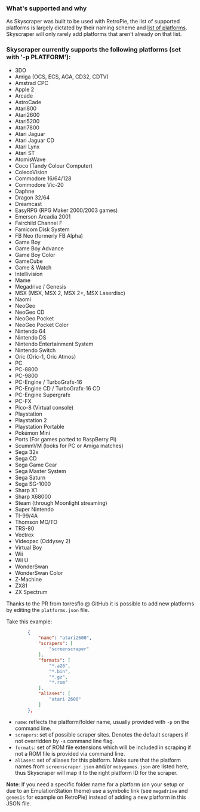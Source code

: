 ### What's supported and why
As Skyscraper was built to be used with RetroPie, the list of supported platforms is largely dictated by their naming scheme and [list of platforms](https://retropie.org.uk/docs/Supported-Systems). Skyscraper will only rarely add platforms that aren't already on that list.

### Skyscraper currently supports the following platforms (set with '-p PLATFORM'):
* 3DO
* Amiga (OCS, ECS, AGA, CD32, CDTV)
* Amstrad CPC
* Apple 2
* Arcade
* AstroCade
* Atari800
* Atari2600
* Atari5200
* Atari7800
* Atari Jaguar
* Atari Jaguar CD
* Atari Lynx
* Atari ST
* AtomisWave
* Coco (Tandy Colour Computer)
* ColecoVision
* Commodore 16/64/128
* Commodore Vic-20
* Daphne
* Dragon 32/64
* Dreamcast
* EasyRPG (RPG Maker 2000/2003 games)
* Emerson Arcadia 2001
* Fairchild Channel F
* Famicom Disk System
* FB Neo (formerly FB Alpha)
* Game Boy
* Game Boy Advance
* Game Boy Color
* GameCube
* Game & Watch
* Intellivision
* Mame
* Megadrive / Genesis
* MSX (MSX, MSX 2, MSX 2+, MSX Laserdisc)
* Naomi
* NeoGeo
* NeoGeo CD
* NeoGeo Pocket
* NeoGeo Pocket Color
* Nintendo 64
* Nintendo DS
* Nintendo Entertainment System
* Nintendo Switch
* Oric (Oric-1, Oric Atmos)
* PC
* PC-8800
* PC-9800
* PC-Engine / TurboGrafx-16
* PC-Engine CD / TurboGrafx-16 CD
* PC-Engine Supergrafx
* PC-FX
* Pico-8 (Virtual console)
* Playstation
* Playstation 2
* Playstation Portable
* Pokémon Mini
* Ports (For games ported to RaspBerry Pi)
* ScummVM (looks for PC or Amiga matches)
* Sega 32x
* Sega CD
* Sega Game Gear
* Sega Master System
* Sega Saturn
* Sega SG-1000
* Sharp X1
* Sharp X68000
* Steam (through Moonlight streaming)
* Super Nintendo
* TI-99/4A
* Thomson MO/TO
* TRS-80
* Vectrex
* Videopac (Oddysey 2)
* Virtual Boy
* Wii
* Wii U
* WonderSwan
* WonderSwan Color
* Z-Machine
* ZX81
* ZX Spectrum

Thanks to the PR from torresflo @ GitHub it is possible to add new platforms by
editing the `platforms.json` file.

Take this example:
```json
        {
            "name": "atari2600",
            "scrapers": [
                "screenscraper"
            ],
            "formats": [
                "*.a26",
                "*.bin",
                "*.gz",
                "*.rom"
            ],
            "aliases": [
                "atari 2600"
            ]
        },
```

- `name`: reflects the platform/folder name, usually provided with `-p` on the
  command line.
- `scrapers`: set of possible scraper sites. Denotes the default scrapers if not
  overridden by `-s` command line flag.
- `formats`: set of ROM file extensions which will be included in scraping if
  not a ROM file is provided via command line.
- `aliases`: set of aliases for this platform. Make sure that the platform names
  from `screenscraper.json` and/or `mobygames.json` are listed here, thus
  Skyscraper will map it to the right platform ID for the scraper.

**Note**: If you need a specific folder name for a platform (on your setup or
due to an EmulationStation theme) use a symbolic link (see `megadrive` and
`genesis` for example on RetroPie) instead of adding a new platform in this JSON
file.

